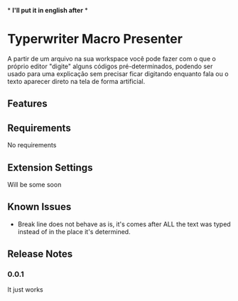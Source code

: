\* **I'll put it in english after** *

# Typerwriter Macro Presenter

A partir de um arquivo na sua workspace você pode fazer com o que o próprio editor "digite" alguns códigos pré-determinados, podendo ser usado para uma explicação sem precisar ficar digitando enquanto fala ou o texto aparecer direto na tela de forma artificial.

## Features


## Requirements

No requirements

## Extension Settings

Will be some soon

## Known Issues

- Break line does not behave as is, it's comes after ALL the text was typed instead of in the place it's determined.

## Release Notes

### 0.0.1

It just works

